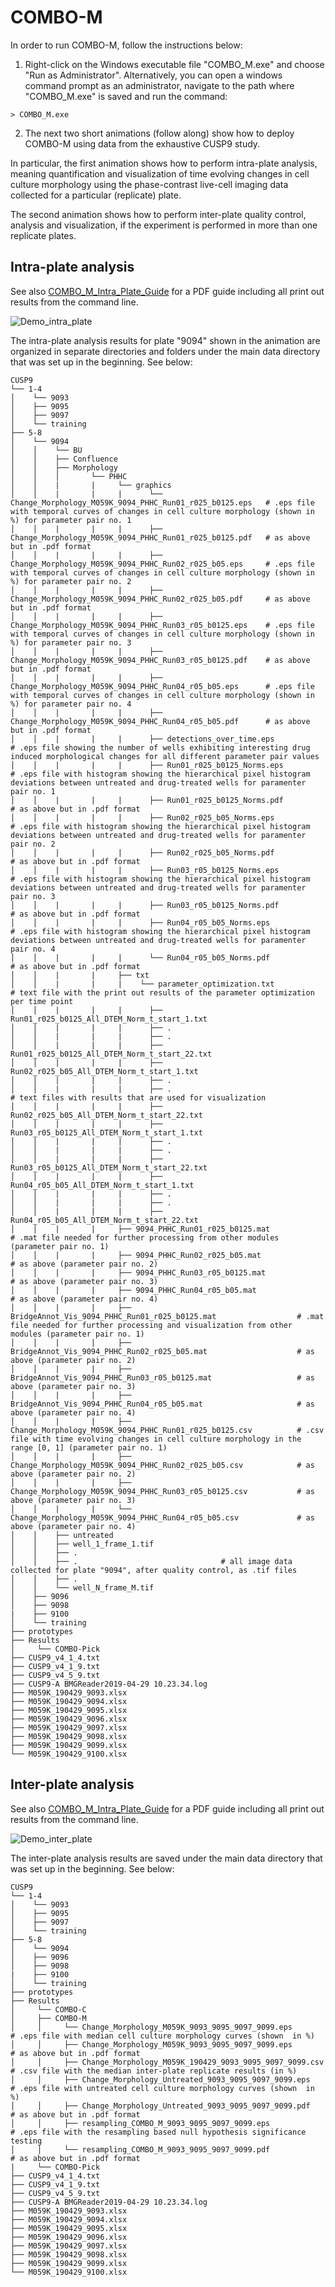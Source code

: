 # COMBO-M
In order to run COMBO-M, follow the instructions below:

1. Right-click on the Windows executable file "COMBO_M.exe" and choose "Run as Administrator".
Alternatively, you can open a windows command prompt as an administrator, navigate to the path where
"COMBO_M.exe" is saved and run the command: 

```
> COMBO_M.exe
```

2. The next two short animations (follow along) show how to deploy COMBO-M using data from the exhaustive CUSP9 
study. 

In particular, the first animation shows how to perform intra-plate analysis, meaning quantification and
visualization of time evolving changes in cell culture morphology using the phase-contrast live-cell imaging 
data collected for a particular (replicate) plate.

The second animation shows how to perform inter-plate quality control, analysis and visualization, if the
experiment is performed in more than one replicate plates.

## Intra-plate analysis
 See also [COMBO_M_Intra_Plate_Guide](./COMBO_M_IntraPlate.pdf) for a PDF guide including all print out results from the command line. 
 
 ![Demo_intra_plate](demo/COMBO_M_IntraPlate.gif)
 
 The intra-plate analysis  results for plate "9094" shown in the animation are organized in separate directories and folders under the main data directory that was set up in the beginning. See below:
 
  ```
 CUSP9
└── 1-4
│    └── 9093  
│    ├── 9095
│    ├── 9097
│    └── training
├── 5-8
│    └── 9094
│    │    └── BU                               
│    │    ├── Confluence
│    │    ├── Morphology
│    │    │       └── PHHC
│    │    |       |     └── graphics
│    │    |       |     |      └── Change_Morphology_M059K_9094_PHHC_Run01_r025_b0125.eps   # .eps file with temporal curves of changes in cell culture morphology (shown in %) for parameter pair no. 1
│    │    |       |     |      ├── Change_Morphology_M059K_9094_PHHC_Run01_r025_b0125.pdf   # as above but in .pdf format
│    │    |       |     |      ├── Change_Morphology_M059K_9094_PHHC_Run02_r025_b05.eps     # .eps file with temporal curves of changes in cell culture morphology (shown in %) for parameter pair no. 2
│    │    |       |     |      ├── Change_Morphology_M059K_9094_PHHC_Run02_r025_b05.pdf     # as above but in .pdf format
│    │    |       |     |      ├── Change_Morphology_M059K_9094_PHHC_Run03_r05_b0125.eps    # .eps file with temporal curves of changes in cell culture morphology (shown in %) for parameter pair no. 3
│    │    |       |     |      ├── Change_Morphology_M059K_9094_PHHC_Run03_r05_b0125.pdf    # as above but in .pdf format
│    │    |       |     |      ├── Change_Morphology_M059K_9094_PHHC_Run04_r05_b05.eps      # .eps file with temporal curves of changes in cell culture morphology (shown in %) for parameter pair no. 4
│    │    |       |     |      ├── Change_Morphology_M059K_9094_PHHC_Run04_r05_b05.pdf      # as above but in .pdf format
│    │    |       |     |      ├── detections_over_time.eps                                 # .eps file showing the number of wells exhibiting interesting drug induced morphological changes for all different parameter pair values
│    │    |       |     |      ├── Run01_r025_b0125_Norms.eps                               # .eps file with histogram showing the hierarchical pixel histogram deviations between untreated and drug-treated wells for paramenter pair no. 1
│    │    |       |     |      ├── Run01_r025_b0125_Norms.pdf                               # as above but in .pdf format
│    │    |       |     |      ├── Run02_r025_b05_Norms.eps                                 # .eps file with histogram showing the hierarchical pixel histogram deviations between untreated and drug-treated wells for paramenter pair no. 2
│    │    |       |     |      ├── Run02_r025_b05_Norms.pdf                                 # as above but in .pdf format
│    │    |       |     |      ├── Run03_r05_b0125_Norms.eps                                # .eps file with histogram showing the hierarchical pixel histogram deviations between untreated and drug-treated wells for paramenter pair no. 3
│    │    |       |     |      ├── Run03_r05_b0125_Norms.pdf                                # as above but in .pdf format
│    │    |       |     |      ├── Run04_r05_b05_Norms.eps                                  # .eps file with histogram showing the hierarchical pixel histogram deviations between untreated and drug-treated wells for paramenter pair no. 4
│    │    |       |     |      └── Run04_r05_b05_Norms.pdf                                  # as above but in .pdf format
│    │    |       |     ├── txt
│    │    |       |     |    └── parameter_optimization.txt                                 # text file with the print out results of the parameter optimization per time point
│    │    |       |     |      ├── Run01_r025_b0125_All_DTEM_Norm_t_start_1.txt
│    │    |       |     |      ├── .
│    │    |       |     |      ├── .
│    │    |       |     |      ├── Run01_r025_b0125_All_DTEM_Norm_t_start_22.txt
│    │    |       |     |      ├── Run02_r025_b05_All_DTEM_Norm_t_start_1.txt
│    │    |       |     |      ├── .
│    │    |       |     |      ├── .                                                        # text files with results that are used for visualization
│    │    |       |     |      ├── Run02_r025_b05_All_DTEM_Norm_t_start_22.txt
│    │    |       |     |      ├── Run03_r05_b0125_All_DTEM_Norm_t_start_1.txt
│    │    |       |     |      ├── .
│    │    |       |     |      ├── .
│    │    |       |     |      ├── Run03_r05_b0125_All_DTEM_Norm_t_start_22.txt
│    │    |       |     |      ├── Run04_r05_b05_All_DTEM_Norm_t_start_1.txt
│    │    |       |     |      ├── .
│    │    |       |     |      ├── .
│    │    |       |     |      ├── Run04_r05_b05_All_DTEM_Norm_t_start_22.txt
│    │    |       |     ├── 9094_PHHC_Run01_r025_b0125.mat                                  # .mat file needed for further processing from other modules (parameter pair no. 1)
│    │    |       |     ├── 9094_PHHC_Run02_r025_b05.mat                                    # as above (parameter pair no. 2)
│    │    |       |     ├── 9094_PHHC_Run03_r05_b0125.mat                                   # as above (parameter pair no. 3)
│    │    |       |     ├── 9094_PHHC_Run04_r05_b05.mat                                     # as above (parameter pair no. 4)
│    │    |       |     ├── BridgeAnnot_Vis_9094_PHHC_Run01_r025_b0125.mat                  # .mat file needed for further processing and visualization from other modules (parameter pair no. 1)
│    │    |       |     ├── BridgeAnnot_Vis_9094_PHHC_Run02_r025_b05.mat                    # as above (parameter pair no. 2)
│    │    |       |     ├── BridgeAnnot_Vis_9094_PHHC_Run03_r05_b0125.mat                   # as above (parameter pair no. 3)
│    │    |       |     ├── BridgeAnnot_Vis_9094_PHHC_Run04_r05_b05.mat                     # as above (parameter pair no. 4)
│    │    |       |     ├── Change_Morphology_M059K_9094_PHHC_Run01_r025_b0125.csv          # .csv file with time evolving changes in cell culture morphology in the range [0, 1] (parameter pair no. 1)
│    │    |       |     ├── Change_Morphology_M059K_9094_PHHC_Run02_r025_b05.csv            # as above (parameter pair no. 2)
│    │    |       |     ├── Change_Morphology_M059K_9094_PHHC_Run03_r05_b0125.csv           # as above (parameter pair no. 3)
│    │    |       |     └── Change_Morphology_M059K_9094_PHHC_Run04_r05_b05.csv             # as above (parameter pair no. 4)
│    │    ├── untreated                      
│    │    ├── well_1_frame_1.tif
│    │    ├── .
│    │    ├── .                                # all image data collected for plate "9094", after quality control, as .tif files
│    │    ├── .
│    │    └── well_N_frame_M.tif    
│    ├── 9096
│    ├── 9098
|    ├── 9100 
│    └── training
├── prototypes
├── Results
│     └── COMBO-Pick
├── CUSP9_v4_1_4.txt
├── CUSP9_v4_1_9.txt
├── CUSP9_v4_5_9.txt
├── CUSP9-A BMGReader2019-04-29 10.23.34.log
├── M059K_190429_9093.xlsx
├── M059K_190429_9094.xlsx
├── M059K_190429_9095.xlsx
├── M059K_190429_9096.xlsx
├── M059K_190429_9097.xlsx
├── M059K_190429_9098.xlsx
├── M059K_190429_9099.xlsx
└── M059K_190429_9100.xlsx
```


 ## Inter-plate analysis
  See also [COMBO_M_Intra_Plate_Guide](./COMBO_M_InterPlate.pdf) for a PDF guide including all print out results from the command line.
 
 ![Demo_inter_plate](demo/COMBO_M_InterPlate.gif)
 
 The inter-plate analysis results are saved under the main data directory that was set up in the beginning. See below:

 ```
 CUSP9
└── 1-4
│    └── 9093  
│    ├── 9095
│    ├── 9097
│    └── training
├── 5-8
│    └── 9094
│    ├── 9096
│    ├── 9098
|    ├── 9100 
│    └── training
├── prototypes
├── Results
│     └── COMBO-C
│     ├── COMBO-M
│     │     └── Change_Morphology_M059K_9093_9095_9097_9099.eps               # .eps file with median cell culture morphology curves (shown  in %)
│     │     ├── Change_Morphology_M059K_9093_9095_9097_9099.eps               # as above but in .pdf format
│     │     ├── Change_Morphology_M059K_190429_9093_9095_9097_9099.csv        # .csv file with the median inter-plate replicate results (in %)
│     │     ├── Change_Morphology_Untreated_9093_9095_9097_9099.eps           # .eps file with untreated cell culture morphology curves (shown  in %)
│     │     ├── Change_Morphology_Untreated_9093_9095_9097_9099.pdf           # as above but in .pdf format
│     │     ├── resampling_COMBO_M_9093_9095_9097_9099.eps                    # .eps file with the resampling based null hypothesis significance testing
│     │     └── resampling_COMBO_M_9093_9095_9097_9099.pdf                    # as above but in .pdf format
|     └── COMBO-Pick
├── CUSP9_v4_1_4.txt
├── CUSP9_v4_1_9.txt
├── CUSP9_v4_5_9.txt
├── CUSP9-A BMGReader2019-04-29 10.23.34.log
├── M059K_190429_9093.xlsx
├── M059K_190429_9094.xlsx
├── M059K_190429_9095.xlsx
├── M059K_190429_9096.xlsx
├── M059K_190429_9097.xlsx
├── M059K_190429_9098.xlsx
├── M059K_190429_9099.xlsx
└── M059K_190429_9100.xlsx
```

